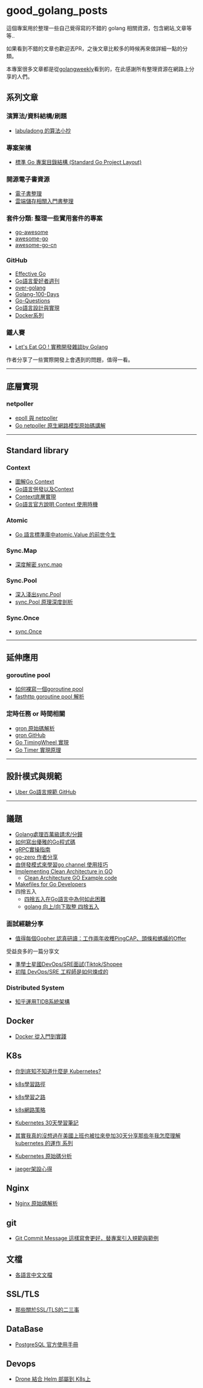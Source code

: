 # good_golang_posts

這個專案用於整理一些自己覺得寫的不錯的 golang 相關資源，包含網站,文章等等..

如果看到不錯的文章也歡迎丟PR，之後文章比較多的時候再來做詳細一點的分類。

本專案很多文章都是從[golangweekly](https://github.com/polaris1119/golangweekly)看到的，在此感謝所有整理資源在網路上分享的人們。

## 系列文章

### 演算法/資料結構/刷題
- [labuladong 的算法小抄](https://github.com/labuladong/fucking-algorithm)

### 專案架構
- [標準 Go 專案目錄結構 (Standard Go Project Layout)](https://github.com/golang-standards/project-layout/blob/master/README_zh-TW.md)

### 開源電子書資源
- [電子書整理](https://github.com/7-sevens/Developer-Books)
- [雲端儲存相關入門書整理](https://juejin.cn/post/6945605744620208165)

### 套件分類: 整理一些實用套件的專案
- [go-awesome](https://github.com/shockerli/go-awesome) 
- [awesome-go](https://awesome-go.com/)
- [awesome-go-cn](https://github.com/yinggaozhen/awesome-go-cn)

### GitHub 

- [Effective Go](https://github.com/bingohuang/effective-go-zh-en)
- [Go語言愛好者週刊](https://github.com/polaris1119/golangweekly) 
- [over-golang](https://github.com/overnote/over-golang)
- [Golang-100-Days](https://github.com/rubyhan1314/Golang-100-Days)
- [Go-Questions](https://github.com/golang-design/Go-Questions)
- [Go語言設計與實現](https://draveness.me/golang/)
- [Docker系列](https://vuepress.mirror.docker-practice.com/introduction/what/)

### 鐵人賽

- [Let's Eat GO ! 實務開發雜談by Golang](https://ithelp.ithome.com.tw/users/20080192/ironman/2194)

作者分享了一些實際開發上會遇到的問題，值得一看。

--- 

## 底層實現

### netpoller
- [epoll 與 netpoller](https://mp.weixin.qq.com/s?__biz=MzAxMTA4Njc0OQ==&mid=2651444736&idx=2&sn=262f63e85f9bc8edceca9b41c6ec730a&chksm=80bb08f2b7cc81e4ab1d87e78ffd5fa4e1407b40b493d0e411af1b0c9f7d3cc7180087ccc0c1&scene=132#wechat_redirect)
- [Go netpoller 原生網路模型原始碼講解](https://strikefreedom.top/go-netpoll-io-multiplexing-reactor)

---

## Standard library

### Context
- [圖解Go Context](https://mp.weixin.qq.com/s/e9xMLhDVOAOV3EbE6uGVig)
- [Go語言併發以及Context](https://mp.weixin.qq.com/s/fRb4G74LW-es87jxWkiByw)
- [Context底層實現](https://draveness.me/golang/docs/part3-runtime/ch06-concurrency/golang-context/#611-%E8%AE%BE%E8%AE%A1%E5%8E%9F%E7%90%86)
- [Go語言官方說明 Context 使用時機](https://mp.weixin.qq.com/s/Xv88vljtnDIRuLM0J_NSpA)

### Atomic
- [Go 語言標準庫中atomic.Value 的前世今生
](https://mp.weixin.qq.com/s/9aNfjX2UMQKLLgSW037_uQ)

### Sync.Map
- [深度解密 sync.map](https://zhuanlan.zhihu.com/p/344834329)

### Sync.Pool
- [深入淺出sync.Pool](https://juejin.cn/post/6932116329528836109)
- [sync.Pool 原理深度剖析](https://juejin.cn/post/6934520326319505422)

### Sync.Once
- [sync.Once ](https://juejin.cn/post/6940667949350912030)

---

## 延伸應用

### goroutine pool

- [如何裸寫一個goroutine pool](http://legendtkl.com/2016/09/06/go-pool/)
- [fasthttp goroutine pool 解析](http://legendtkl.com/2016/09/09/fasthttp-inside/)

### 定時任務 or 時間相關

- [gron 原始碼解析](https://mp.weixin.qq.com/s/gbF1ZSXe9N_m3SJUXkKvUA)
- [gron GitHub](https://github.com/roylee0704/gron)
- [Go TimingWheel 實現](https://www.luozhiyun.com/archives/444)
- [Go Timer 實現原理](https://www.luozhiyun.com/archives/458)

---

## 設計模式與規範

- [Uber Go語言規範 GitHub](https://github.com/xxjwxc/uber_go_guide_cn)

---

## 議題
- [Golang處理百萬級請求/分鐘](https://juejin.cn/post/6844903977574744072#heading-2)
- [如何寫出優雅的Go程式碼](https://draveness.me/golang-101/)
- [gRPC實操指南](https://mp.weixin.qq.com/s/ZUQQEn4SVLYcIdbW-6YFZQ)
- [go-zero 作者分享](https://xie.infoq.cn/article/aafdbf584a5d4111a2324adf8)
- [由併發模式來學習go channel 使用技巧](https://mp.weixin.qq.com/s/IMnqPFk-3yNEnsX4EpYlpQ)
- [Implementing Clean Architecture in GO](https://vidhyanshu.medium.com/implementing-clean-architecture-in-go-56aca59311b3)
  - [Clean Architecture GO Example code](https://github.com/vidu171/clean-architecture-go)   
- [Makefiles for Go Developers](https://tutorialedge.net/golang/makefiles-for-go-developers/)
- 四捨五入
  - [四捨五入在Go語言中為何如此困難](https://www.mdeditor.tw/pl/gfJe/zh-tw)
  - [golang 向上/向下取整 四捨五入](https://www.dyxmq.cn/program/code/golang/golang-floor-ceil-round.html) 


### 面試經驗分享
- [值得每個Gopher 認真研讀：工作兩年收穫PingCAP、頭條和螞蟻的Offer
](https://mp.weixin.qq.com/s/acePzNpkHISLDkaNc-8vCA)

受益良多的一篇分享文

- [準學士星國DevOps/SRE面試(Tiktok/Shopee](https://moptt.tw/p/Soft_Job.M.1614755910.A.7C3)
- [初階 DevOps/SRE 工程師是如何煉成的](https://moptt.tw/p/Soft_Job.M.1615535884.A.7C7)

### Distributed System
- [知乎運用TIDB系統架構](https://mp.weixin.qq.com/s/k27rXayT0C7Sr_vwoIYrUw)


## Docker
- [Docker 從入門到實踐](https://yeasy.gitbook.io/docker_practice/compose/introduction)


## K8s 
- [你到底知不知道什麼是 Kubernetes?](https://www.hwchiu.com/kubernetes-concept.html)
- [k8s學習路徑](https://www.infoq.cn/article/9dtx*1i1z8hsxkdrpmhk)
- [k8s學習之路](https://www.zhihu.com/question/279646705)
- [k8s網路策略](https://github.com/cloudnativeapp/meetup/blob/master/Kubernetes%20Course/%E4%BB%8E%E9%9B%B6%E5%BC%80%E5%A7%8B%E5%85%A5%E9%97%A8%20K8s%20-Kubernetes%20%E7%BD%91%E7%BB%9C%E6%A6%82%E5%BF%B5%E5%8F%8A%E7%AD%96%E7%95%A5%E6%8E%A7%E5%88%B6.pdf)

- [Kubernetes 30天學習筆記](https://ithelp.ithome.com.tw/articles/10192401)
- [其實我真的沒想過在美國上班也被拉來參加30天分享那些年我怎麼理解 kubernetes 的運作 系列
](https://ithelp.ithome.com.tw/users/20120317/ironman/2442)
- [Kubernetes 原始碼分析](https://www.bookstack.cn/books/source-code-reading-notes)
- [jaeger架設心得](https://chestermo.medium.com/%E5%9C%A8k8s%E4%B8%AD%E6%90%AD%E5%BB%BAjaeger-%E6%89%BE%E5%87%BAfastapi%E6%87%89%E7%94%A8%E7%A8%8B%E5%BC%8F%E4%B8%AD%E7%9A%84%E6%95%88%E8%83%BD%E5%BC%B1%E9%BB%9E-38c639aed19e)

## Nginx
- [Nginx 原始碼解析](https://www.kancloud.cn/digest/understandingnginx/202587)

## git
- [Git Commit Message 這樣寫會更好，替專案引入規範與範例](https://wadehuanglearning.blogspot.com/2019/05/commit-commit-commit-why-what-commit.html)

## 文檔
- [各語言中文文檔](https://cloud.tencent.com/developer/doc/1024)

## SSL/TLS
- [那些關於SSL/TLS的二三事](https://medium.com/@clu1022/%E9%82%A3%E4%BA%9B%E9%97%9C%E6%96%BCssl-tls%E7%9A%84%E4%BA%8C%E4%B8%89%E4%BA%8B-%E4%B8%80-why-ssl-tls-77ab5f4ba85)

## DataBase
- [PostgreSQL 官方使用手冊](https://docs.postgresql.tw/)

## Devops
- [Drone 結合 Helm 部屬到 K8s上](https://www.qikqiak.com/tags/drone/)


